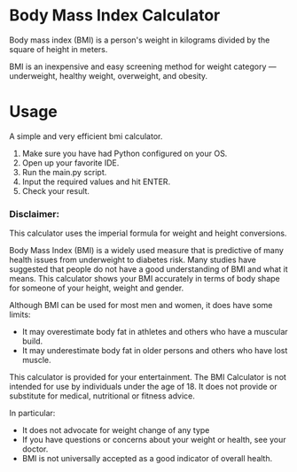 # Body Mass Index Calculator

Body mass index (BMI) is a person's weight in kilograms divided
by the square of height in meters. 

BMI is an inexpensive and easy screening method for weight category
— underweight, healthy weight, overweight, and obesity.

# Usage
A simple and very efficient bmi calculator.
1. Make sure you have had Python configured on your OS.
2. Open up your favorite IDE.
3. Run the main.py script.
4. Input the required values and hit ENTER.
5. Check your result.

### Disclaimer:

 This calculator uses the imperial formula for weight and height conversions.

 Body Mass Index (BMI) is a widely used measure that is predictive of many health issues from underweight to diabetes risk. Many studies have suggested that people do not have a good understanding of BMI and what it means. This calculator shows your BMI accurately in terms of body shape for someone of your height, weight and gender.

Although BMI can be used for most men and women, it does have some limits:

- It may overestimate body fat in athletes and others who have a muscular build.
- It may underestimate body fat in older persons and others who have lost muscle.

This calculator is provided for your entertainment. The BMI Calculator is not intended for use by individuals under the age of 18. It does not provide or substitute for medical, nutritional or fitness advice.

In particular:

- It does not advocate for weight change of any type
- If you have questions or concerns about your weight or health, see your doctor.
- BMI is not universally accepted as a good indicator of overall health.
